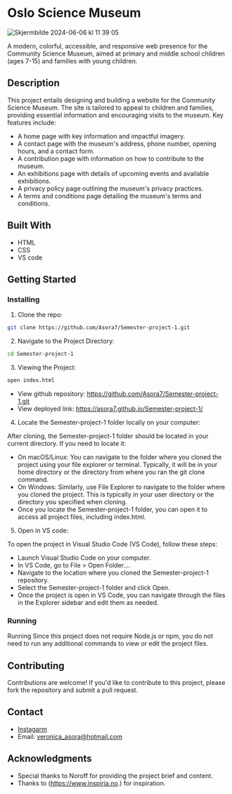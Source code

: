 # Oslo Science Museum


![Skjermbilde 2024-06-06 kl  11 39 05](https://github.com/Asora7/Semester-project-1/assets/142609146/61d4ae30-32e8-4141-859a-12e1428524a5)

A modern, colorful, accessible, and responsive web presence for the Community Science Museum, aimed at primary and middle school children (ages 7-15) and families with young children.


## Description

This project entails designing and building a website for the Community Science Museum. The site is tailored to appeal to children and families, providing essential information and encouraging visits to the museum. Key features include:

- A home page with key information and impactful imagery.
- A contact page with the museum's address, phone number, opening hours, and a contact form.
- A contribution page with information on how to contribute to the museum.
- An exhibitions page with details of upcoming events and available exhibitions.
- A privacy policy page outlining the museum's privacy practices.
- A terms and conditions page detailing the museum's terms and conditions.
  

## Built With

- HTML
- CSS
- VS code


## Getting Started

### Installing

1. Clone the repo:

```bash
git clone https://github.com/Asora7/Semester-project-1.git
```

2. Navigate to the Project Directory:
   
```bash
cd Semester-project-1
```


3. Viewing the Project:

```bash
open index.html
```

- View github repository: https://github.com/Asora7/Semester-project-1.git
- View deployed link:  https://asora7.github.io/Semester-project-1/


4. Locate the Semester-project-1 folder locally on your computer:

After cloning, the Semester-project-1 folder should be located in your current directory. If you need to locate it:

- On macOS/Linux: You can navigate to the folder where you cloned the project using your file explorer or terminal. Typically, it will be in your home directory or the directory from where you ran the git clone command.
- On Windows: Similarly, use File Explorer to navigate to the folder where you cloned the project. This is typically in your user directory or the directory you specified when cloning.
- Once you locate the Semester-project-1 folder, you can open it to access all project files, including index.html.


5. Open in VS code:

To open the project in Visual Studio Code (VS Code), follow these steps:

- Launch Visual Studio Code on your computer.
- In VS Code, go to File > Open Folder....
- Navigate to the location where you cloned the Semester-project-1 repository.
- Select the Semester-project-1 folder and click Open.
- Once the project is open in VS Code, you can navigate through the files in the Explorer sidebar and edit them as needed.
   

### Running

Running
Since this project does not require Node.js or npm, you do not need to run any additional commands to view or edit the project files.


## Contributing

Contributions are welcome! If you'd like to contribute to this project, please fork the repository and submit a pull request.


## Contact
- [Instagarm](https://www.instagram.com/veronicaasora/)
- Email: veronica_asora@hotmail.com


## Acknowledgments

- Special thanks to Noroff for providing the project brief and content.
- Thanks to (https://www.inspiria.no.) for inspiration.


